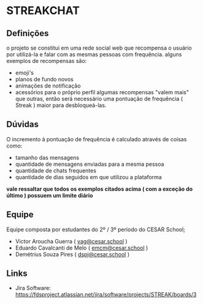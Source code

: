 # STREAKCHAT
## Definições
o projeto se constitui em uma rede social web que recompensa o usuário por utilizá-la e falar com as mesmas pessoas com frequência.
alguns exemplos de recompensas são:
* emoji's
* planos de fundo novos
* animações de notificação
* acessórios para o próprio perfil
algumas recompensas "valem mais" que outras, então será necessário uma pontuação de frequência ( Streak ) maior para desbloqueá-las.
## Dúvidas
O incremento à pontuação de frequência é calculado através de coisas como:
* tamanho das mensagens
* quantidade de mensagens enviadas para a mesma pessoa
* quantidade de chats frequentes
* quantidade de dias seguidos em que utilizou a plataforma

**vale ressaltar que todos os exemplos citados acima ( com a exceção do último ) possuem um limite diário**

## Equipe

Equipe composta por estudantes do 2º / 3º período do CESAR School;

* Victor Aroucha Guerra ( vag@cesar.school )
* Eduardo Cavalcanti de Melo ( emcm@cesar.school )
* Demétrius Souza Pires ( dspj@cesar.school )

## Links

* Jira Software: https://fdsproject.atlassian.net/jira/software/projects/STREAK/boards/3
